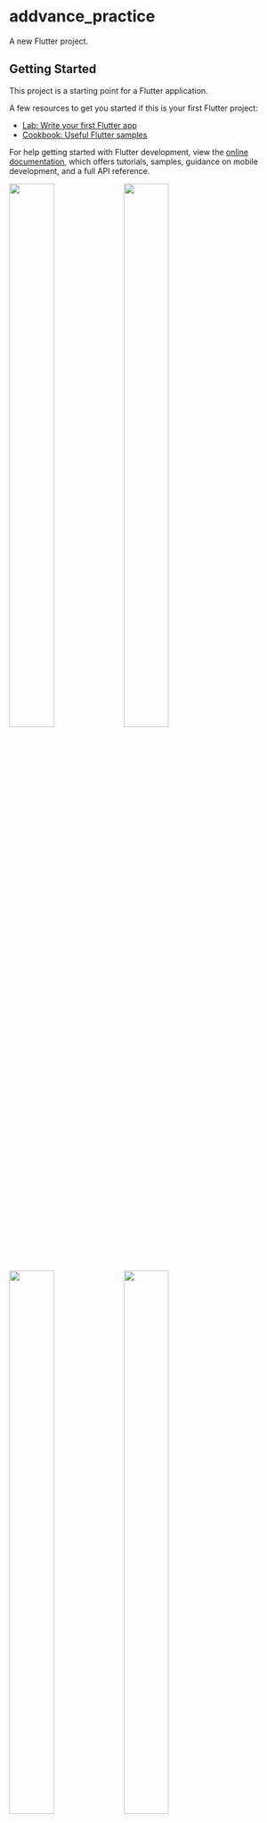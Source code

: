 # addvance_practice

A new Flutter project.

## Getting Started

This project is a starting point for a Flutter application.

A few resources to get you started if this is your first Flutter project:

- [Lab: Write your first Flutter app](https://docs.flutter.dev/get-started/codelab)
- [Cookbook: Useful Flutter samples](https://docs.flutter.dev/cookbook)

For help getting started with Flutter development, view the
[online documentation](https://docs.flutter.dev/), which offers tutorials,
samples, guidance on mobile development, and a full API reference.
<p>

<img src="https://github.com/userravina/food_shop/assets/120082785/a1afe21b-9293-4770-a639-2bad75ae2e3a" height="50%" width="40%">
<img src="https://github.com/userravina/food_shop/assets/120082785/b67816d0-abdf-48bf-983b-6bc041374745" height="50%" width="40%">
<img src="https://github.com/userravina/food_shop/assets/120082785/9dca4c94-b27e-43e5-883d-89e8615c0505" height="50%" width="40%">

<img src="https://github.com/userravina/food_shop/assets/120082785/74795f4f-ccc2-4d86-a6d9-0866698787a8" height="50%" width="40%">
<img src="https://github.com/userravina/food_shop/assets/120082785/43e10f17-be43-49ba-b658-610263a511ef" height="50%" width="40%">
<img src="https://github.com/userravina/food_shop/assets/120082785/03bdd7d1-5838-4ee4-bedd-02a6d530d412" height="50%" width="40%">
</p>

https://user-images.githubusercontent.com/120082785/235047763-92186140-525f-4407-9148-b61f229e6019.mp4


